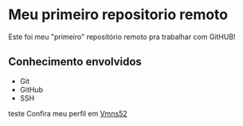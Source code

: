 # Meu primeiro repositorio remoto

Este foi meu "primeiro" repositório remoto pra trabalhar
com GitHUB!

## Conhecimento envolvidos

- Git
- GitHub
- SSH

teste
Confira meu perfil em [Vmns52](https://github.com/Vmns52)